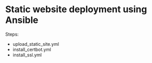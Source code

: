 # Static website deployment using Ansible

Steps:

- upload_static_site.yml
- install_certbot.yml
- install_ssl.yml